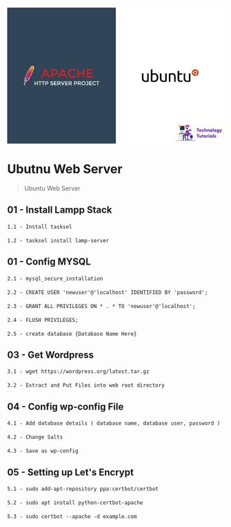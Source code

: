 ![Repo Image](https://github.com/lalantham/ubuntu_web_server/blob/main/ubuntu-apache.jpg)
# Ubutnu Web Server

>Ubuntu Web Server

## 01 - Install Lampp Stack

	1.1 - Install tasksel

	1.2 - tasksel install lamp-server  

## 01 - Config MYSQL
	2.1 - mysql_secure_installation
	
	2.2 - CREATE USER 'newuser'@'localhost' IDENTIFIED BY 'password';
	
	2.3 - GRANT ALL PRIVILEGES ON * . * TO 'newuser'@'localhost';
	
	2.4 - FLUSH PRIVILEGES;
	
	2.5 - create database {Database Name Here}

## 03 - Get Wordpress

	3.1 - wget https://wordpress.org/latest.tar.gz

	3.2 - Extract and Put Files into web root directory
  
 ## 04 - Config wp-config File

	4.1 - Add database details ( database name, database user, password )

	4.2 - Change Salts
  
  	4.3 - Save as wp-config

 ## 05 - Setting up Let's Encrypt

	5.1 - sudo add-apt-repository ppa:certbot/certbot

	5.2 - sudo apt install python-certbot-apache
  
  	5.3 - sudo certbot --apache -d example.com
